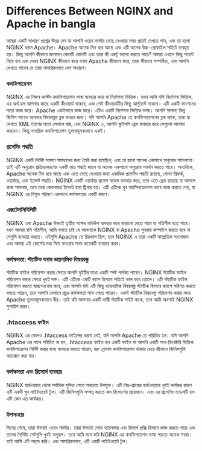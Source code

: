 # Differences Between NGINX and Apache in bangla

আমরা একটি সাধারণ প্রশ্নের উত্তর দেব যা আপনি ওয়েব সার্ভার বেছে নেওয়ার সময় প্রায়ই দেখতে পান, এবং তা হলো NGINX বনাম Apache। Apache অনেক দিন ধরে আছে এবং এটি অনেক উচ্চ-প্রোফাইল সাইটে ব্যবহৃত হয়। কিন্তু আপনি কীভাবে জানবেন কোনটি কোনটি এবং তারা কী একটু ভালো করতে পারে? আমরা এখানে কিছু পয়েন্ট নিয়ে যাব এবং দেখব NGINX কীভাবে করে বনাম Apache কীভাবে করে, তারা কীভাবে সম্পর্কিত, এবং আপনি দেখতে পাবেন যে তারা সামগ্রিকভাবে বেশ সাধারণ।

### কনফিগারেশন

NGINX এর নিজস্ব কাস্টম কনফিগারেশন ভাষা ব্যবহার করে যা নির্দেশনা ভিত্তিক। যখন আমি বলি নির্দেশনা ভিত্তিক, এর অর্থ হল আপনার কাছে একটি কীওয়ার্ড থাকবে, এবং সেই কীওয়ার্ডটির কিছু আর্গুমেন্ট থাকবে। এটি একটি ফাংশনের মতো কাজ করে। Apache একইভাবে কাজ করে। এটিও একটি নির্দেশনা ভিত্তিক ভাষা। আপনি সামান্য ভিন্ন জিনিস পাবেন আপনার বিষয়বস্তুর ব্লক ভাঙার জন্য। যদি আপনি Apache তে কনফিগারেশনের ব্লক থাকে, তারা যা দেখতে XML ট্যাগের মতো সেখানে যায়, এবং NGINX এ, আপনি স্কুইগলি ব্রেস ব্যবহার করে সেগুলো আলাদা করবেন। কিন্তু সামগ্রিক কনফিগারেশন তুলনামূলকভাবে একই।

### প্রসেসিং পদ্ধতি

NGINX একটি নির্দিষ্ট সমস্যা সমাধানের জন্য তৈরি করা হয়েছিল, এবং তা হলো অনেক একসাথে অনুরোধ সামলানো। তাই এটি অনুরোধ প্রক্রিয়াকরণের একটি মাত্র পদ্ধতি জানে যা অনেক একসাথে অনুরোধ সমর্থন করতে পারে। অন্যদিকে, Apache অনেক দিন ধরে আছে এবং এতে বেছে নেওয়ার জন্য একাধিক প্রসেসিং পদ্ধতি রয়েছে, যেমন প্রিফর্ক, ওয়ার্কার, এবং ইভেন্ট পদ্ধতি। NGINX একটি ওয়ার্কার প্রসেস মডেল ব্যবহার করে, তবে এতে থ্রেড রয়েছে যা আসলে কাজ সামলায়, তবে তারা কেবলমাত্র ইভেন্ট দ্বারা ট্রিগার হয়। এটি এটিকে খুব অ্যাসিনক্রোনাস ভাবে কাজ করতে দেয়, যা NGINX এর বিপুল পরিমাণ একসাথে কর্মক্ষমতার একটি কারণ।

### এক্সটেনসিবিলিটি

NGINX এবং Apache উভয়ই তৃতীয় পক্ষের মডিউল ব্যবহার করে বাড়ানো যেতে পারে যা গতিশীল হতে পারে। যখন আমরা বলি গতিশীল, আমি বলতে চাই যে আপনাকে NGINX বা Apache পুনরায় কম্পাইল করতে হবে না সেগুলি ব্যবহার করতে। এইগুলি Apache তে চিরকাল ছিল, তবে NGINX এ তারা একটি সাম্প্রতিক সংযোজন এবং আমরা এই কোর্সের মধ্য দিয়ে যাওয়ার সময় কয়েকটি ব্যবহার করব।

### কর্মক্ষমতা: স্ট্যাটিক বনাম ডায়নামিক বিষয়বস্তু

স্ট্যাটিক ফাইল পরিবেশন করার ক্ষেত্রে আপনি দুইটির মধ্যে একটি স্পষ্ট পার্থক্য পাবেন। NGINX স্ট্যাটিক ফাইল পরিবেশন করার ক্ষেত্রে খুবই দক্ষ। এটি এটিকে একটি ক্যাশ হিসাবে সত্যিই ভাল করে তোলে। এটি স্ট্যাটিক ফাইল পরিবেশন করতে স্বাচ্ছন্দ্যবোধ করে, এবং আপনি যদি এটি কিছু ডায়নামিক বিষয়বস্তু স্ট্যাটিক হিসাবে ক্যাশে পরিণত করতে বলতে পারেন, তবে আপনি সেখানে প্রচুর কর্মক্ষমতা লাভ পেতে পারেন। একই স্ট্যাটিক বিষয়বস্তু পরিবেশন করার সময় Apache তুলনামূলকভাবে ধীর। তাই যদি আপনার একটি ভারী স্ট্যাটিক সাইট থাকে, তবে আমি অবশ্যই NGINX সুপারিশ করব।

### .htaccess ফাইল

NGINX এর কোনও .htaccess ফাইলের ধারণা নেই, যদি আপনি Apache তে পরিচিত হন। যদি আপনি Apache এর সাথে পরিচিত না হন, .htaccess ফাইল হল একটি ফাইল যা আপনি একটি সাব-ডিরেক্টরি ভিত্তিক কনফিগারেশন নির্দিষ্ট করার জন্য ব্যবহার করতে পারেন, বরং গ্লোবাল কনফিগারেশন থাকার চেয়ে কীভাবে জিনিসগুলি অ্যাক্সেস করা যায়।

### কর্মক্ষমতা এবং রিসোর্স ব্যবহার

NGINX হার্ডওয়্যার থেকে সর্বাধিক সুবিধা পেতে সবচেয়ে উপযুক্ত। এটি নিম্ন-প্রান্তের হার্ডওয়্যারে খুবই কার্যকর কারণ এটি একটি খুব লাইটওয়েট টুল। এটি জিনিসগুলি সম্পন্ন করতে কম রিসোর্সের প্রয়োজন। এবং এর প্রসেসিং মডেলটি হল এটি কেন এত কার্যকর।

### উপসংহার

দিনের শেষে, তারা উভয়ই ওয়েব সার্ভার। তারা উভয়ই লোড ব্যালেন্সার এবং রিভার্স প্রক্সি হিসাবে কাজ করতে পারে এবং তাদের বৈশিষ্ট্য সেটগুলি খুবই অনুরূপ। তবে আমি মনে করি NGINX এর কনফিগারেশন ভাষা পড়তে অনেক সহজ। তাই আমি এটি পছন্দ করি। এবং সামগ্রিকভাবে, এটি একটি লাইটওয়েট টুল।